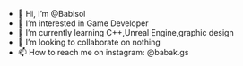 - 👋 Hi, I’m @Babisol
- 👀 I’m interested in Game Developer
- 🌱 I’m currently learning C++,Unreal Engine,graphic design
- 💞️ I’m looking to collaborate on nothing
- 📫 How to reach me on instagram: @babak.gs
<Babisol>
  
  
  
  
  
  
  
  
  
  
  
  
  
  
  
  
  
  
  
  
<!---
Babisol/Babisol is a ✨ special ✨ repository because its `README.md` (this file) appears on your GitHub profile.
You can click the Preview link to take a look at your changes.
--->
